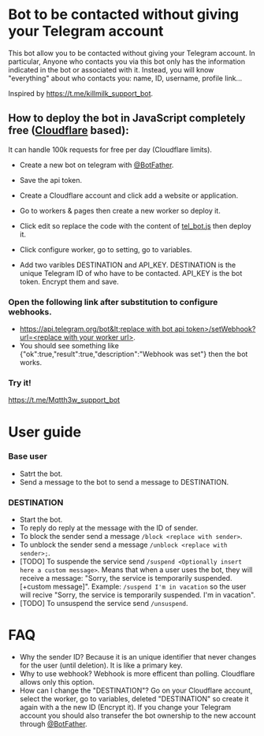 # Bot to be contacted without giving your Telegram account

This bot allow you to be contacted without giving your Telegram account. In particular, Anyone who contacts you via this bot only has the information indicated in the bot or associated with it. Instead, you will know "everything" about who contacts you: name, ID, username, profile link...

Inspired by https://t.me/killmilk_support_bot.


## How to deploy the bot in JavaScript completely free ([Cloudflare](https://www.cloudflare.com/) based):
It can handle 100k requests for free per day (Cloudflare limits).

- Create a new bot on telegram with [@BotFather](https://telegram.me/BotFather).
- Save the api token.

- Create a Cloudflare account and click add a website or application.
- Go to workers & pages then create a new worker so deploy it.
- Click edit so replace the code with the content of [tel_bot.js](./tel_bot.js) then deploy it.
- Click configure worker, go to setting, go to variables.
- Add two varibles DESTINATION and API_KEY. DESTINATION is the unique Telegram ID of who have to be contacted. API_KEY is the bot token. Encrypt them and save.

### Open the following link after substitution to configure webhooks.
- [https://api.telegram.org/bot&lt;replace with bot api token&gt;/setWebhook?url=&lt;replace with your worker url&gt;](URL).
- You should see something like {"ok":true,"result":true,"description":"Webhook was set"} then the bot works.

### Try it!
https://t.me/Mqtth3w_support_bot

# User guide
### Base user
- Satrt the bot.
- Send a message to the bot to send a message to DESTINATION.
### DESTINATION
- Start the bot.
- To reply do reply at the message with the ID of sender. 
- To block the sender send a message `/block <replace with sender>`. <!-- &lt;replace with senderID&gt; -->
- To unblock the sender send a message `/unblock <replace with sender>;`.
- [TODO] To suspende the service send `/suspend <Optionally insert here a custom message>`. Means that when a user uses the bot, they will receive a message: "Sorry, the service is temporarily suspended. [+custom message]". Example: `/suspend I'm in vacation` so the user will recive "Sorry, the service is temporarily suspended. I'm in vacation".
- [TODO] To unsuspend the service send `/unsuspend`.

# FAQ
- Why the sender ID? Because it is an unique identifier that never changes for the user (until deletion). It is like a primary key.
- Why to use webhook? Webhook is more efficent than polling. Cloudflare allows only this option.
- How can I change the "DESTINATION"? Go on your Cloudflare account, select the worker, go to variables, deleted "DESTINATION" so create it again with a the new ID (Encrypt it). If you change your Telegram account you should also transefer the bot ownership to the new account through [@BotFather](https://telegram.me/BotFather).

